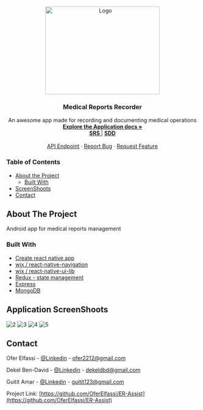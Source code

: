 
<!-- PROJECT LOGO -->
<br />
<p align="center">
  <a href="https://github.com/OferElfassi/ER-Assist">
    <img src="https://user-images.githubusercontent.com/13490629/145025078-56960c6b-9851-4c9f-b117-8261a9b54bd8.PNG" alt="Logo" width="300" height="230">
  </a>

<h3 align="center">Medical Reports Recorder</h3>

  <p align="center">
    An awesome app made for recording and documenting medical operations
    <br />
    <a href="#"><strong>Explore the Application docs »</strong></a>
<br />
    <a href="https://github.com/OferElfassi/blackjack/files/7668481/ER-Assist.SRS.pdf"><strong>SRS </strong></a>|
    <a href="https://github.com/OferElfassi/blackjack/files/7668480/SDD.pdf"><strong>SDD</strong></a>
    <br />
    <br />
    <a href="#">API Endpoint</a>
    ·
    <a href="https://github.com/OferElfassi/ER-Assist/issues">Report Bug</a>
    ·
    <a href="https://github.com/OferElfassi/ER-Assist/pulls">Request Feature</a>
  </p>
</p>
<!-- TABLE OF CONTENTS -->

### Table of Contents

* [About the Project](#about-the-project)
    * [Built With](#built-with)
* [ScreenShoots](#Application-ScreenShoots)
* [Contact](#contact)

<!-- ABOUT THE PROJECT -->
## About The Project
Android app for medical reports management
### Built With

* [Create react native app](https://github.com/expo/create-react-native-app)
* [wix / react-native-navigation](https://github.com/wix/react-native-navigation)
* [wix / react-native-ui-lib](https://github.com/wix/react-native-ui-lib)
* [Redux - state management](https://redux.js.org/)
* [Express](https://expressjs.com/)
* [MongoDB](https://www.mongodb.com/)

<!-- Application ScreenShoot -->
## Application ScreenShoots
![2](https://user-images.githubusercontent.com/13490629/159041256-bd6d8d61-278c-4434-85f3-2283da7408cb.png)
![3](https://user-images.githubusercontent.com/13490629/159041273-32eeafb5-9854-4068-ac81-c6710be92507.png)
![4](https://user-images.githubusercontent.com/13490629/159041283-758083b7-59ff-460c-a3dc-ee08c3554121.png)
![5](https://user-images.githubusercontent.com/13490629/159041289-ceec770e-13e9-43f7-ae78-84e9382658f6.png)
<!-- CONTACT -->
## Contact

Ofer Elfassi - [@Linkedin](https://www.linkedin.com/in/oferelfassi) - ofer2212@gmail.com

Dekel Ben-David - [@Linkedin](https://www.linkedin.com/in/dekel-ben-david) - dekeldbd@gmail.com

Guitit Amar - [@Linkedin](https://www.linkedin.com/in/גיתית-עמר-b960621ba) - guitit123@gmail.com

Project Link: [https://github.com/OferElfassi/ER-Assist](https://github.com/OferElfassi/ER-Assist)



